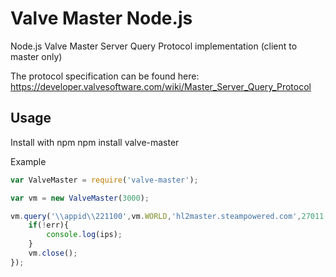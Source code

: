 # Valve Master Node.js
Node.js Valve Master Server Query Protocol implementation (client to master only)

The protocol specification can be found here: https://developer.valvesoftware.com/wiki/Master_Server_Query_Protocol

Usage
-----
Install with npm
	npm install valve-master

Example

```js
var ValveMaster = require('valve-master');

var vm = new ValveMaster(3000);

vm.query('\\appid\\221100',vm.WORLD,'hl2master.steampowered.com',27011,function(err,ips){
	if(!err){
		console.log(ips);
	}
	vm.close();
});
```
